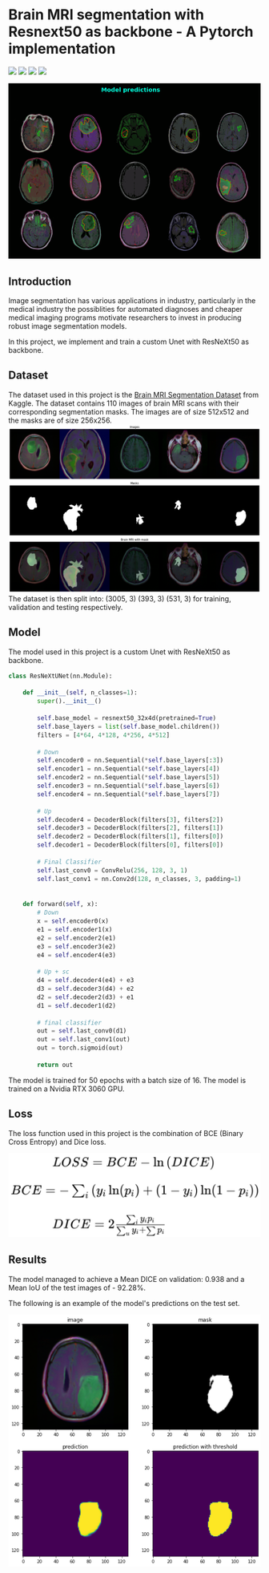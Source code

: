 # Brain MRI segmentation with Resnext50 as backbone - A Pytorch implementation

![](https://img.shields.io/badge/PyTorch-1.11.0-green.svg) ![](https://img.shields.io/badge/Python-3.8-green.svg) ![](https://img.shields.io/badge/Ubuntu-18.04-green.svg) ![](https://img.shields.io/badge/CUDA-11.6-green.svg)

![](images/results.gif)

## Introduction
Image segmentation has various applications in industry, particularly in the medical industry the possiblities for automated diagnoses and cheaper medical imaging programs motivate researchers to invest in producing robust image segmentation models.

In this project, we implement and train a custom Unet with ResNeXt50 as backbone.

## Dataset
The dataset used in this project is the [Brain MRI Segmentation Dataset](https://www.kaggle.com/mateuszbuda/lgg-mri-segmentation) from Kaggle. The dataset contains 110 images of brain MRI scans with their corresponding segmentation masks. The images are of size 512x512 and the masks are of size 256x256.
![](images/image_mask.png)
The dataset is then split into:
(3005, 3) (393, 3) (531, 3) for training, validation and testing respectively.

## Model
The model used in this project is a custom Unet with ResNeXt50 as backbone. 
```python
class ResNeXtUNet(nn.Module):

    def __init__(self, n_classes=1):
        super().__init__()
        
        self.base_model = resnext50_32x4d(pretrained=True)
        self.base_layers = list(self.base_model.children())
        filters = [4*64, 4*128, 4*256, 4*512]
        
        # Down
        self.encoder0 = nn.Sequential(*self.base_layers[:3])
        self.encoder1 = nn.Sequential(*self.base_layers[4])
        self.encoder2 = nn.Sequential(*self.base_layers[5])
        self.encoder3 = nn.Sequential(*self.base_layers[6])
        self.encoder4 = nn.Sequential(*self.base_layers[7])

        # Up
        self.decoder4 = DecoderBlock(filters[3], filters[2])
        self.decoder3 = DecoderBlock(filters[2], filters[1])
        self.decoder2 = DecoderBlock(filters[1], filters[0])
        self.decoder1 = DecoderBlock(filters[0], filters[0])

        # Final Classifier
        self.last_conv0 = ConvRelu(256, 128, 3, 1)
        self.last_conv1 = nn.Conv2d(128, n_classes, 3, padding=1)
                       
        
    def forward(self, x):
        # Down
        x = self.encoder0(x)
        e1 = self.encoder1(x)
        e2 = self.encoder2(e1)
        e3 = self.encoder3(e2)
        e4 = self.encoder4(e3)

        # Up + sc
        d4 = self.decoder4(e4) + e3
        d3 = self.decoder3(d4) + e2
        d2 = self.decoder2(d3) + e1
        d1 = self.decoder1(d2)

        # final classifier
        out = self.last_conv0(d1)
        out = self.last_conv1(out)
        out = torch.sigmoid(out)
        
        return out
```
The model is trained for 50 epochs with a batch size of 16. The model is trained on a Nvidia RTX 3060 GPU.

## Loss
The loss function used in this project is the combination of BCE (Binary Cross Entropy) and Dice loss.

![](images/loss2.png)

## Results
The model managed to achieve a Mean DICE on validation: 0.938 and a Mean IoU of the test images of - 92.28%.

The following is an example of the model's predictions on the test set.

![](images/prediction.png)


